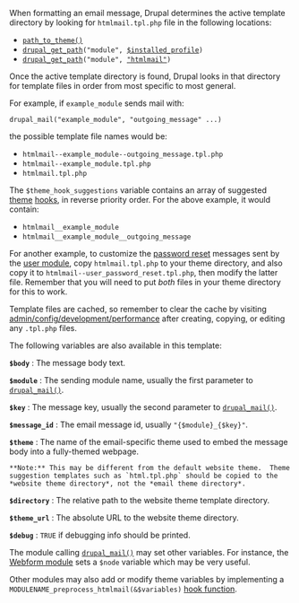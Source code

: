 When formatting an email message, Drupal determines the active template
directory by looking for `htmlmail.tpl.php` file in the following locations:

*    [`path_to_theme()`](http://api.drupal.org/api/drupal/includes--theme.inc/function/path_to_theme/7)
*    [`drupal_get_path`](http://api.drupal.org/api/drupal/includes--common.inc/function/drupal_get_path/7)`("module", `[`$installed_profile`](http://api.drupal.org/api/drupal/developer--globals.php/global/installed_profile/7)`)`
*    [`drupal_get_path`](http://api.drupal.org/api/drupal/includes--common.inc/function/drupal_get_path/7)`("module", `[`"htmlmail"`](http://drupal.org/project/htmlmail)`)`

Once the active template directory is found, Drupal looks in that directory
for template files in order from most specific to most general.

For example, if `example_module` sends mail with:

    drupal_mail("example_module", "outgoing_message" ...)

the possible template file names would be:

*    `htmlmail--example_module--outgoing_message.tpl.php`
*    `htmlmail--example_module.tpl.php`
*    `htmlmail.tpl.php`

The `$theme_hook_suggestions` variable contains an array of suggested
[theme](http://api.drupal.org/api/drupal/includes--theme.inc/function/theme/7)
[hooks](http://api.drupal.org/api/drupal/modules--system--system.api.php/function/hook_theme/7),
in reverse priority order.  For the above example, it would contain:

*    `htmlmail__example_module`
*    `htmlmail__example_module__outgoing_message`

For another example, to customize the
[password reset](http://api.drupal.org/api/drupal/modules--user--user.pages.inc/function/user_pass_submit/7)
messages sent by the
[user module](http://api.drupal.org/api/drupal/modules--user--user.module/7),
copy `htmlmail.tpl.php` to your theme directory, and also
copy it to
`htmlmail--user_password_reset.tpl.php`,
then modify the latter file. Remember that you will need to put *both* files in
your theme directory for this to work.

Template files are cached, so remember to clear the cache by visiting
<u>admin/config/development/performance</u>
after creating, copying, or editing any `.tpl.php` files.

The following variables are also available in this template:

**`$body`**
:   The message body text.

**`$module`**
:   The sending module name, usually the first parameter to
[`drupal_mail()`](http://api.drupal.org/api/drupal/includes--mail.inc/function/drupal_mail/7).

**`$key`**
:   The message key, usually the second parameter to
[`drupal_mail()`](http://api.drupal.org/api/drupal/includes--mail.inc/function/drupal_mail/7).

**`$message_id`**
:   The email message id, usually `"{$module}_{$key}"`.

**`$theme`**
:   The name of the email-specific theme used to embed the message body into a
    fully-themed webpage.

    **Note:** This may be different from the default website theme.  Theme
    suggestion templates such as `html.tpl.php` should be copied to the
    *website theme directory*, not the *email theme directory*.

**`$directory`**
:   The relative path to the website theme template directory.

**`$theme_url`**
:   The absolute URL to the website theme directory.

**`$debug`**
:   `TRUE` if debugging info should be printed.

The module calling
[`drupal_mail()`](http://api.drupal.org/api/drupal/includes--mail.inc/function/drupal_mail/7)
may set other variables.  For instance, the
[Webform module](http://drupal.org/project/webform)
sets a `$node` variable which may be very useful.

Other modules may also add or modify theme variables by implementing a
`MODULENAME_preprocess_htmlmail(&$variables)`
[hook function](http://api.drupal.org/api/drupal/modules--system--theme.api.php/function/hook_preprocess_HOOK/7).
